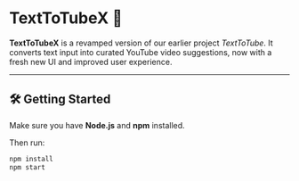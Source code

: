 # TextToTubeX 🚀

**TextToTubeX** is a revamped version of our earlier project *TextToTube*. It converts text input into curated YouTube video suggestions, now with a fresh new UI and improved user experience.

---

## 🛠 Getting Started

Make sure you have **Node.js** and **npm** installed.

Then run:

```bash
npm install
npm start
